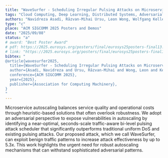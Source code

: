 ```yaml
---
title: "WaveSurfer - Scheduling Irregular Pulsing Attacks on Microservice Autoscaling"
tags: "Cloud Computing, Deep Learning, Distributed Systems, Adversarial Benchmarking, Containers, Orchestration, Scalability, Attacks, Anti-Patterns, Microservices, Autoscaling, ML Applications, Performance Evaluation, Resource Allocation"
authors: "Navidreza Asadi, Răzvan-Mihai Ursu, Leon Wong, Wolfgang Kellerer"
type: "c"
place: "ACM SIGCOMM 2025 Posters and Demos"
date: "2025/09/08"
status: "a"
# award: "Best Poster Award"
# pdf: https://2025.eurosys.org/posters/final/eurosys25posters-final13.pdf
# link: "https://2025.eurosys.org/posters/final/eurosys25posters-final13.pdf"
bibtex: "
@article{wavesurfer2025,   
  title={WaveSurfer - Scheduling Irregular Pulsing Attacks on Microservice Autoscaling},
  author={Asadi, Navidreza and Ursu, Răzvan-Mihai and Wong, Leon and Kellerer, Wolfgang},
  conference={ACM SIGCOMM 2025},
  year={2025},
  publisher={Association for Computing Machinery},
}
"
---
```

Microservice autoscaling balances service quality and operational costs through heuristic-based solutions that often overlook robustness. We adopt an adversarial perspective to expose vulnerabilities in autoscaling by identifying a near-optimal, seconds-scale traffic-aware bi-level pulsing attack scheduler that significantly outperforms traditional uniform DoS and existing pulsing attacks. Our proposed attack, which we call WaveSurfer, can exploit benign traffic patterns to increase attack effectiveness by up to 5.3x. This work highlights the urgent need for robust autoscaling mechanisms that can withstand sophisticated adversarial patterns.